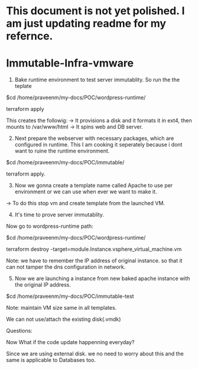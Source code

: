 # This document is not yet polished. I am just updating readme for my refernce.

# Immutable-Infra-vmware
1) Bake runtime environment to test server immutablity. So run the the teplate

$cd /home/praveenm/my-docs/POC/wordpress-runtime/

terraform apply

This creates the followig:
  -> It provisions a disk and it formats it in ext4, then mounts to /var/www/html
  -> It spins web and DB server.

2) Next prepare the webserver with necessary packages, which are configured in runtime. This I am cooking it seperately because i dont want to ruine the runtime environment.

$cd /home/praveenm/my-docs/POC/immutable/

terraform apply.

3) Now we gonna create a template name called Apache to use per environment or we can use when ever we want to make it.

-> To do this stop vm and create template from the launched VM.

4) It's time to prove server immutablity.

Now go to wordpress-runtime path:

$cd /home/praveenm/my-docs/POC/wordpress-runtime/

terraform destroy -target=module.Instance.vsphere_virtual_machine.vm

Note: we have to remember the IP address of original instance. so that it can not tamper the dns configuration in network.

5) Now we are launching a instance from new baked apache instance with the original IP address.

$cd /home/praveenm/my-docs/POC/immutable-test

Note: maintain VM size same in all templates.

We can not use/attach the existing disk(.vmdk) 

Questions:

Now What if the code update happenning everyday?

Since we are using external disk. we no need to worry about this and the same is applicable to Databases too.

